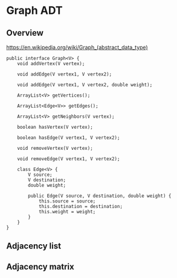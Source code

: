 # Graph ADT

## Overview

https://en.wikipedia.org/wiki/Graph_(abstract_data_type)

```
public interface Graph<V> {
    void addVertex(V vertex);

    void addEdge(V vertex1, V vertex2);

    void addEdge(V vertex1, V vertex2, double weight);

    ArrayList<V> getVertices();

    ArrayList<Edge<V>> getEdges();

    ArrayList<V> getNeighbors(V vertex);

    boolean hasVertex(V vertex);

    boolean hasEdge(V vertex1, V vertex2);

    void removeVertex(V vertex);

    void removeEdge(V vertex1, V vertex2);

    class Edge<V> {
        V source;
        V destination;
        double weight;

        public Edge(V source, V destination, double weight) {
            this.source = source;
            this.destination = destination;
            this.weight = weight;
        }
    }
}
```

## Adjacency list

## Adjacency matrix
